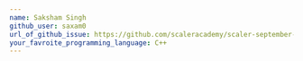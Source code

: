 ```yaml
---
name: Saksham Singh
github_user: saxam0
url_of_github_issue: https://github.com/scaleracademy/scaler-september-open-source-challenge/issues/59
your_favroite_programming_language: C++
---
```

